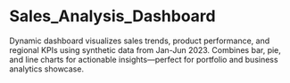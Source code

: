 # Sales_Analysis_Dashboard
Dynamic dashboard visualizes sales trends, product performance, and regional KPIs using synthetic data from Jan-Jun 2023. Combines bar, pie, and line charts for actionable insights—perfect for portfolio and business analytics showcase.
